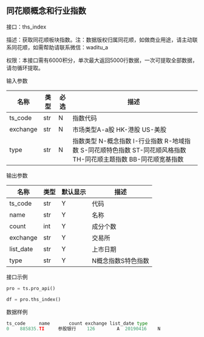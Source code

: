 ## 同花顺概念和行业指数

接口：ths_index

描述：获取同花顺板块指数。注：数据版权归属同花顺，如做商业用途，请主动联系同花顺，如需帮助请联系微信：waditu_a

权限：本接口需有6000积分，单次最大返回5000行数据，一次可提取全部数据，请勿循环提取。

输入参数

| 名称 | 类型 | 必选 | 描述 |
| --- | --- | --- | --- |
| ts_code | str | N | 指数代码 |
| exchange | str | N | 市场类型A-a股 HK-港股 US-美股 |
| type | str | N | 指数类型 N-概念指数 I-行业指数 R-地域指数 S-同花顺特色指数 ST-同花顺风格指数 TH-同花顺主题指数 BB-同花顺宽基指数 |

输出参数

| 名称 | 类型 | 默认显示 | 描述 |
| --- | --- | --- | --- |
| ts_code | str | Y | 代码 |
| name | str | Y | 名称 |
| count | int | Y | 成分个数 |
| exchange | str | Y | 交易所 |
| list_date | str | Y | 上市日期 |
| type | str | Y | N概念指数S特色指数 |

接口示例

```python
pro = ts.pro_api()

df = pro.ths_index()
```

数据样例

```python
ts_code     name       count exchange list_date type
0    885835.TI     参股银行    126        A  20190416    N
```